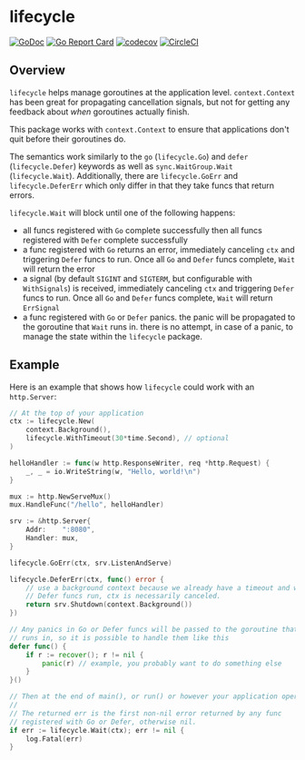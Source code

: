 # lifecycle

[![GoDoc](https://godoc.org/github.com/joshuarubin/lifecycle?status.svg)](https://godoc.org/github.com/joshuarubin/lifecycle) [![Go Report Card](https://goreportcard.com/badge/github.com/joshuarubin/lifecycle)](https://goreportcard.com/report/github.com/joshuarubin/lifecycle) [![codecov](https://codecov.io/gh/joshuarubin/lifecycle/branch/master/graph/badge.svg)](https://codecov.io/gh/joshuarubin/lifecycle) [![CircleCI](https://circleci.com/gh/joshuarubin/lifecycle.svg?style=svg)](https://circleci.com/gh/joshuarubin/lifecycle)

## Overview

`lifecycle` helps manage goroutines at the application level. `context.Context` has been great for propagating cancellation signals, but not for getting any feedback about _when_ goroutines actually finish.

This package works with `context.Context` to ensure that applications don't quit before their goroutines do.

The semantics work similarly to the `go` (`lifecycle.Go`) and `defer` (`lifecycle.Defer`) keywords as well as `sync.WaitGroup.Wait` (`lifecycle.Wait`). Additionally, there are `lifecycle.GoErr` and `lifecycle.DeferErr` which only differ in that they take funcs that return errors.

`lifecycle.Wait` will block until one of the following happens:

- all funcs registered with `Go` complete successfully then all funcs registered with `Defer` complete successfully
- a func registered with `Go` returns an error, immediately canceling `ctx` and triggering `Defer` funcs to run. Once all `Go` and `Defer` funcs complete, `Wait` will return the error
- a signal (by default `SIGINT` and `SIGTERM`, but configurable with `WithSignals`) is received, immediately canceling `ctx` and triggering `Defer` funcs to run. Once all `Go` and `Defer` funcs complete, `Wait` will return `ErrSignal`
- a func registered with `Go` or `Defer` panics. the panic will be propagated to the goroutine that `Wait` runs in. there is no attempt, in case of a panic, to manage the state within the `lifecycle` package.

## Example

Here is an example that shows how `lifecycle` could work with an `http.Server`:

```go
// At the top of your application
ctx := lifecycle.New(
    context.Background(),
    lifecycle.WithTimeout(30*time.Second), // optional
)

helloHandler := func(w http.ResponseWriter, req *http.Request) {
    _, _ = io.WriteString(w, "Hello, world!\n")
}

mux := http.NewServeMux()
mux.HandleFunc("/hello", helloHandler)

srv := &http.Server{
    Addr:    ":8080",
    Handler: mux,
}

lifecycle.GoErr(ctx, srv.ListenAndServe)

lifecycle.DeferErr(ctx, func() error {
    // use a background context because we already have a timeout and when
    // Defer funcs run, ctx is necessarily canceled.
    return srv.Shutdown(context.Background())
})

// Any panics in Go or Defer funcs will be passed to the goroutine that Wait
// runs in, so it is possible to handle them like this
defer func() {
    if r := recover(); r != nil {
        panic(r) // example, you probably want to do something else
    }
}()

// Then at the end of main(), or run() or however your application operates
//
// The returned err is the first non-nil error returned by any func
// registered with Go or Defer, otherwise nil.
if err := lifecycle.Wait(ctx); err != nil {
    log.Fatal(err)
}
```
